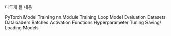 다루게 될 내용

PyTorch Model Training
nn.Module
Training Loop
Model Evaluation
Datasets
Dataloaders
Batches
Activation Functions
Hyperparameter Tuning
Saving/ Loading Models
